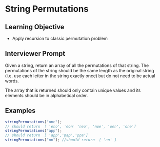 # String Permutations

## Learning Objective

- Apply recursion to classic permutation problem

## Interviewer Prompt

Given a string, return an array of all the permutations of that string. The permutations of the string should be the same length as the original string (i.e. use each letter in the string exactly once) but do not need to be actual words.

The array that is returned should only contain unique values and its elements should be in alphabetical order.

## Examples

```javascript
stringPermutations("one");
// should return  [ 'eno', 'eon' 'neo', 'noe', 'oen', 'one']
stringPermutations("app");
// should return  [ 'app','pap','ppa']
stringPermutations("nn"); //should return  [ 'nn' ]
```
